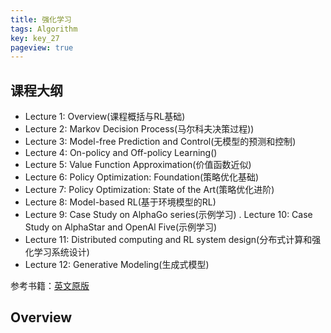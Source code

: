 ```yaml
---
title: 强化学习
tags: Algorithm
key: key_27
pageview: true
---
```


## 课程大纲

- Lecture 1: Overview(课程概括与RL基础)
- Lecture 2: Markov Decision Process(马尔科夫决策过程))
- Lecture 3: Model-free Prediction and Control(无模型的预测和控制)
- Lecture 4: On-policy and Off-policy Learning()
- Lecture 5: Value Function Approximation(价值函数近似)
- Lecture 6: Policy Optimization: Foundation(策略优化基础)
- Lecture 7: Policy Optimization: State of the Art(策略优化进阶)
- Lecture 8: Model-based RL(基于环境模型的RL)
- Lecture 9: Case Study on AlphaGo series(示例学习)
. Lecture 10: Case Study on AlphaStar and OpenAl Five(示例学习)
- Lecture 11: Distributed computing and RL system design(分布式计算和强化学习系统设计)
- Lecture 12: Generative Modeling(生成式模型)

参考书籍：[英文原版](http://incompleteideas.net/book/the-book-2nd.html)


## Overview


